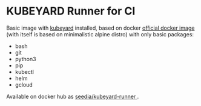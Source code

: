 # KUBEYARD Runner for CI

Basic image with [kubeyard](https://pypi.org/project/kubeyard/) installed, based on docker [official docker image](https://hub.docker.com/_/docker) (with itself is based on minimalistic alpine distro) with only basic packages:

 - bash
 - git
 - python3
 - pip 
 - kubectl
 - helm
 - gcloud

Available on docker hub as [seedia/kubeyard-runner
](https://hub.docker.com/r/seedia/kubeyard-runner).
